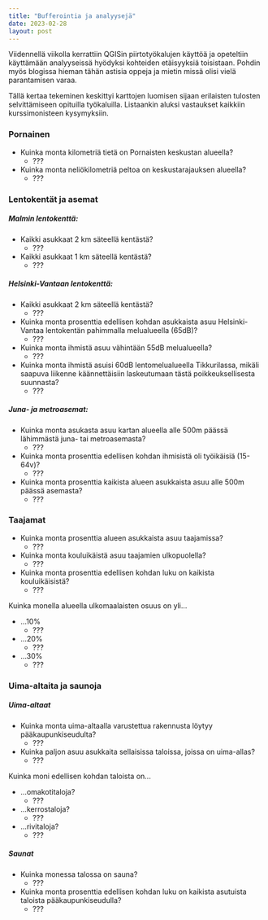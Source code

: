 ```yaml
---
title: "Bufferointia ja analyysejä"
date: 2023-02-28
layout: post
---
```


Viidennellä viikolla kerrattiin QGISin piirtotyökalujen käyttöä ja opeteltiin käyttämään analyyseissä hyödyksi kohteiden etäisyyksiä toisistaan. Pohdin myös blogissa hieman tähän astisia oppeja ja mietin missä olisi vielä parantamisen varaa.
<!--excerpt_end-->

Tällä kertaa tekeminen keskittyi karttojen luomisen sijaan erilaisten tulosten selvittämiseen opituilla työkaluilla. Listaankin aluksi vastaukset kaikkiin kurssimonisteen kysymyksiin.

### Pornainen

- Kuinka monta kilometriä tietä on Pornaisten keskustan alueella?
  - ???
- Kuinka monta neliökilometriä peltoa on keskustarajauksen alueella?
  - ???

### Lentokentät ja asemat

##### Malmin lentokenttä:
- Kaikki asukkaat 2 km säteellä kentästä?
  - ???
- Kaikki asukkaat 1 km säteellä kentästä?
  - ???

##### Helsinki-Vantaan lentokenttä:
- Kaikki asukkaat 2 km säteellä kentästä?
  - ???
- Kuinka monta prosenttia edellisen kohdan asukkaista asuu Helsinki-Vantaa lentokentän pahimmalla melualueella (65dB)?
  - ???
- Kuinka monta ihmistä asuu vähintään 55dB melualueella?
  - ???
- Kuinka monta ihmistä asuisi 60dB lentomelualueella Tikkurilassa, mikäli saapuva liikenne käännettäisiin laskeutumaan tästä poikkeuksellisesta suunnasta?
  - ???

##### Juna- ja metroasemat:
- Kuinka monta asukasta asuu kartan alueella alle 500m päässä lähimmästä juna- tai metroasemasta?
  - ???
- Kuinka monta prosenttia edellisen kohdan ihmisistä oli työikäisiä (15-64v)?
  - ???
- Kuinka monta prosenttia kaikista alueen asukkaista asuu alle 500m päässä asemasta?
  - ???

### Taajamat
- Kuinka monta prosenttia alueen asukkaista asuu taajamissa?
  - ???
- Kuinka monta kouluikäistä asuu taajamien ulkopuolella?
  - ???
- Kuinka monta prosenttia edellisen kohdan luku on kaikista kouluikäisistä? 
  - ???

Kuinka monella alueella ulkomaalaisten osuus on yli...
- ...10%
  - ???
- ...20%
  - ???
- ...30%
  - ???

### Uima-altaita ja saunoja

##### Uima-altaat
- Kuinka monta uima-altaalla varustettua rakennusta löytyy pääkaupunkiseudulta?
  - ???
- Kuinka paljon asuu asukkaita sellaisissa taloissa, joissa on uima-allas?
  - ???

Kuinka moni edellisen kohdan taloista on...
- ...omakotitaloja?
  - ???
- ...kerrostaloja?
  - ???
- ...rivitaloja?
  - ???

##### Saunat
- Kuinka monessa talossa on sauna?
  - ???
- Kuinka monta prosenttia edellisen kohdan luku on kaikista asutuista taloista pääkaupunkiseudulla?
  - ???